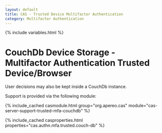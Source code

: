 ```yaml
---
layout: default
title: CAS - Trusted Device Multifactor Authentication
category: Multifactor Authentication
---
```


{% include variables.html %}

# CouchDb Device Storage - Multifactor Authentication Trusted Device/Browser

User decisions may also be kept inside a CouchDb instance.

Support is provided via the following module:

{% include_cached casmodule.html group="org.apereo.cas" module="cas-server-support-trusted-mfa-couchdb" %}

{% include_cached casproperties.html properties="cas.authn.mfa.trusted.couch-db" %}
